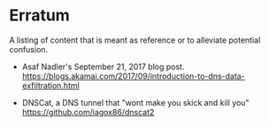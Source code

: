 # Erratum
A listing of content that is meant as reference or to alleviate potential confusion.


* Asaf Nadler's September 21, 2017 blog post. https://blogs.akamai.com/2017/09/introduction-to-dns-data-exfiltration.html

* DNSCat, a DNS tunnel that "wont make you skick and kill you"  https://github.com/iagox86/dnscat2
